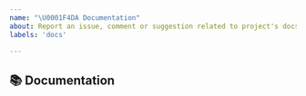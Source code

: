 ```yaml
---
name: "\U0001F4DA Documentation"
about: Report an issue, comment or suggestion related to project's docs
labels: 'docs'

---
```


## 📚 Documentation

<!-- Describe your issue, comment or suggestion related to Ignite's docs: https://pytorch.org/ignite/, CONTRIBUTING.md and other documentations. Thank you! -->
